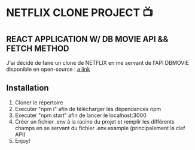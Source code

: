 # **NETFLIX CLONE PROJECT 📺**

## REACT APPLICATION W/ DB MOVIE API && FETCH METHOD

J'ai décidé de faire un clone de NETFLIX en me servant de l'API DBMOVIE disponible en open-source :
[a link](https://developers.themoviedb.org/3/getting-started/introduction)

## Installation

1. Cloner le répertoire
2. Executer "npm i" afin de télécharger les dépendances npm
3. Executer "npm start" afin de lancer le localhost:3000
4. Créer un fichier .env à la racine du projet et remplir les différents champs en se servant du fichier .env.example (principalement la clef API)
5. Enjoy!
